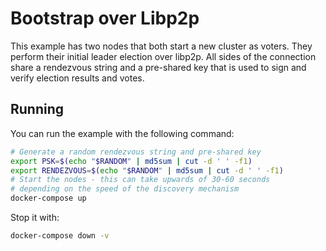 # Bootstrap over Libp2p

This example has two nodes that both start a new cluster as voters.
They perform their initial leader election over libp2p.
All sides of the connection share a rendezvous string and a pre-shared key that is used to sign and verify election results and votes.

## Running

You can run the example with the following command:

```bash
# Generate a random rendezvous string and pre-shared key
export PSK=$(echo "$RANDOM" | md5sum | cut -d ' ' -f1)
export RENDEZVOUS=$(echo "$RANDOM" | md5sum | cut -d ' ' -f1)
# Start the nodes - this can take upwards of 30-60 seconds
# depending on the speed of the discovery mechanism
docker-compose up
```

Stop it with:

```bash
docker-compose down -v
```
